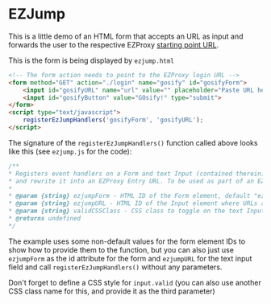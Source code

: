 # EZJump

This is a little demo of an HTML form that accepts an URL as input and forwards the user to the respective EZProxy [starting point URL](https://help-de.oclc.org/Library_Management/EZproxy/EZproxy_configuration/Starting_point_URLs_and_config_txt).

This is the form is being displayed by `ezjump.html`
```html
<!-- The form action needs to point to the EZProxy login URL -->
<form method="GET" action="./login" name="gosify" id="gosifyForm">
    <input id="gosifyURL" name="url" value="" placeholder="Paste URL here to open it via EZProxy" type="text">
    <input id="gosifyButton" value="GOsify!" type="submit">
</form>
<script type="text/javascript">
    registerEzJumpHandlers('gosifyForm', 'gosifyURL');
</script>
```
The signature of the `registerEzJumpHandlers()` function called above looks like this (see `ezjump.js` for the code):
```js
/**
* Registers event handlers on a Form and text Input (contained therein) that validate an URL
* and rewrite it into an EZProxy Entry URL. To be used as part of an EZProxy installation ;)
*
* @param {string} ezjumpForm - HTML ID of the Form element, default "ezjumpForm"
* @param {string} ezjumpURL - HTML ID of the Input element where URLs are entered, default "ezjumpURL"
* @param {string} validCSSClass - CSS class to toggle on the text Input element if it contains a valid URL
* @returns undefined
*/
```
The example uses some non-default values for the form element IDs to show how to provide them to the function,
but you can also just use `ezjumpForm` as the id attribute for the form and `ezjumpURL` for the text input field
and call `registerEzJumpHandlers()` without any parameters.

Don't forget to define a CSS style for `input.valid` (you can also use another CSS class name for this, and provide it as the third parameter)
